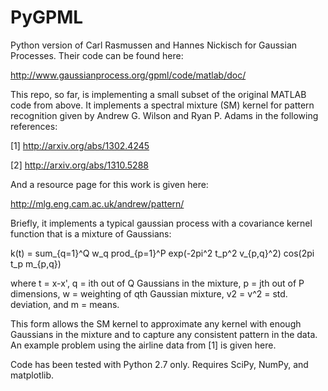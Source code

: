 PyGPML
======

Python version of Carl Rasmussen and Hannes Nickisch for Gaussian Processes. Their code can be found here: 

http://www.gaussianprocess.org/gpml/code/matlab/doc/

This repo, so far, is implementing a small subset of the original MATLAB code from above. It implements a spectral mixture (SM) kernel for pattern recognition given by Andrew G. Wilson and Ryan P. Adams in the following references:

[1] http://arxiv.org/abs/1302.4245

[2] http://arxiv.org/abs/1310.5288

And a resource page for this work is given here:

http://mlg.eng.cam.ac.uk/andrew/pattern/

Briefly, it implements a typical gaussian process with a covariance kernel function that is a mixture of Gaussians:

k(t) = sum_{q=1}^Q w_q prod_{p=1}^P exp(-2pi^2 t_p^2 v_{p,q}^2) cos(2pi t_p m_{p,q})

where t = x-x', q = ith out of Q Gaussians in the mixture, p = jth out of P dimensions, w = weighting of qth Gaussian mixture, v2 = v^2 = std. deviation, and m = means.

This form allows the SM kernel to approximate any kernel with enough Gaussians in the mixture and to capture any consistent pattern in the data. An example problem using the airline data from [1] is given here.

Code has been tested with Python 2.7 only. Requires SciPy, NumPy, and matplotlib.
